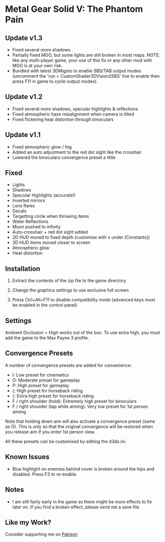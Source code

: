 Metal Gear Solid V: The Phantom Pain
====================================

Update v1.3
-----------
- Fixed several more shadows
- Partially fixed MGO, but some lights are still broken in most maps. NOTE:
  like any multi-player game, your use of this fix or any other mod with MGO is
  at your own risk.
- Bundled with latest 3DMigoto to enable SBS/TAB output modes (uncomment the
  'run = CustomShader3DVision2SBS' line to enable then press F11 in game to
  cycle output modes).

Update v1.2
-----------
- Fixed several more shadows, specular highlights & reflections
- Fixed atmospheric haze misalignment when camera is tilted
- Fixed flickering heat distortion through binoculars

Update v1.1
-----------
- Fixed atmospheric glow / fog
- Added an auto adjustment to the red dot sight like the crosshair
- Lowered the binoculars convergence preset a little

Fixed
-----
- Lights
- Shadows
- Specular Highlights (accurate!)
- Inverted mirrors
- Lens flares
- Decals
- Targetting circle when throwing items
- Water Reflections
- Moon pushed to infinity
- Auto-crosshair + red dot sight added
- 2D HUD moved to fixed depth (customise with x under [Constants])
- 3D HUD items moved closer to screen
- Atmospheric glow
- Heat distortion

Installation
------------
1. Extract the contents of the zip file to the game directory

2. Change the graphics settings to use exclusive full screen

3. Press Ctrl+Alt+F11 to disable compatibility mode (advanced keys must be
   enabled in the control panel)

Settings
--------
Ambient Occlusion = High works out of the box. To use extra high, you must add
the game to the Max Payne 3 profile.

Convergence Presets
-------------------
A number of convergence presets are added for convenience:

- I: Low preset for cinematics
- O: Moderate preset for gameplay
- P: High preset for gameplay
- {: High preset for horseback riding
- }: Extra high preset for horseback riding
- F / right shoulder (hold): Extremely high preset for binoculars
- F / right shoulder (tap while aiming): Very low preset for 1st person aiming

Note that holding down aim will also activate a convergence preset (same as O).
This is only so that the original convergence will be restored when you release
aim if you enter 1st person view.

All these presets can be customised by editing the d3dx.ini.

Known Issues
------------
- Blue highlight on enemies behind cover is broken around the hips and
  disabled. Press F3 to re-enable.

Notes
-----
- I am still fairly early in the game so there might be more effects to fix
  later on. If you find a broken effect, please send me a save file.

Like my Work?
-------------
Consider supporting me on [Patreon](https://www.patreon.com/DarkStarSword)
